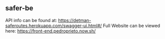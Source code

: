 ## safer-be

API info can be found at: https://detman-saferoutes.herokuapp.com/swagger-ui.html#/
Full Website can be viewed here: https://front-end.pedroprieto.now.sh/
